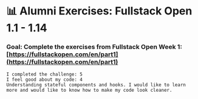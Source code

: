 # 📊 Alumni Exercises: Fullstack Open 1.1 - 1.14

### Goal: Complete the exercises from Fullstack Open Week 1: [https://fullstackopen.com/en/part1](https://fullstackopen.com/en/part1)

```
I completed the challenge: 5
I feel good about my code: 4
Understanding stateful components and hooks. I would like to learn more and would like to know how to make my code look cleaner.
```
